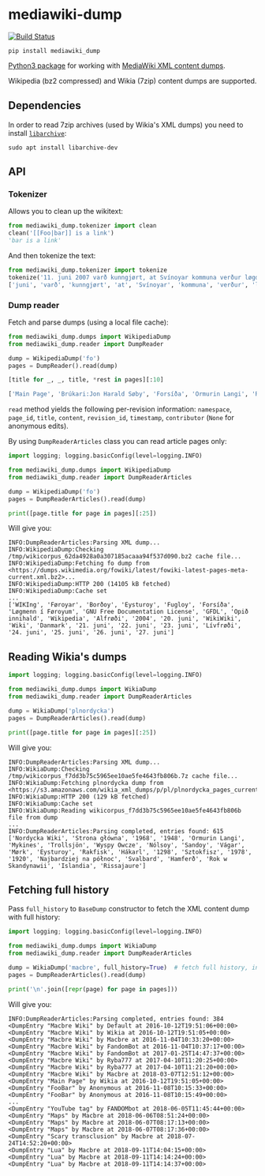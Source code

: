 # mediawiki-dump
[![Build Status](https://travis-ci.org/macbre/mediawiki-dump.svg?branch=master)](https://travis-ci.org/macbre/mediawiki-dump)

```
pip install mediawiki_dump
```

[Python3 package](https://pypi.org/project/mediawiki_dump/) for working with [MediaWiki XML content dumps](https://www.mediawiki.org/wiki/Manual:Backing_up_a_wiki#Backup_the_content_of_the_wiki_(XML_dump)).

Wikipedia (bz2 compressed) and Wikia (7zip) content dumps are supported.

## Dependencies

In order to read 7zip archives (used by Wikia's XML dumps) you need to install [`libarchive`](http://libarchive.org/):

```
sudo apt install libarchive-dev
```

## API

### Tokenizer

Allows you to clean up the wikitext:

```python
from mediawiki_dump.tokenizer import clean
clean('[[Foo|bar]] is a link')
'bar is a link'
```

And then tokenize the text:

```python
from mediawiki_dump.tokenizer import tokenize
tokenize('11. juni 2007 varð kunngjørt, at Svínoyar kommuna verður løgd saman við Klaksvíkar kommunu eftir komandi bygdaráðsval.')
['juni', 'varð', 'kunngjørt', 'at', 'Svínoyar', 'kommuna', 'verður', 'løgd', 'saman', 'við', 'Klaksvíkar', 'kommunu', 'eftir', 'komandi', 'bygdaráðsval']
```

### Dump reader

Fetch and parse dumps (using a local file cache):

```python
from mediawiki_dump.dumps import WikipediaDump
from mediawiki_dump.reader import DumpReader

dump = WikipediaDump('fo')
pages = DumpReader().read(dump)

[title for _, _, title, *rest in pages][:10]

['Main Page', 'Brúkari:Jon Harald Søby', 'Forsíða', 'Ormurin Langi', 'Regin smiður', 'Fyrimynd:InterLingvLigoj', 'Heimsyvirlýsingin um mannarættindi', 'Bólkur:Kvæði', 'Bólkur:Yrking', 'Kjak:Forsíða']
```

`read` method yields the following per-revision information: `namespace`, `page_id`, `title`, `content`, `revision_id`, `timestamp`, `contributor` (`None` for anonymous edits).

By using `DumpReaderArticles` class you can read article pages only:

```python
import logging; logging.basicConfig(level=logging.INFO)

from mediawiki_dump.dumps import WikipediaDump
from mediawiki_dump.reader import DumpReaderArticles

dump = WikipediaDump('fo')
pages = DumpReaderArticles().read(dump)

print([page.title for page in pages][:25])
```

Will give you:

```
INFO:DumpReaderArticles:Parsing XML dump...
INFO:WikipediaDump:Checking /tmp/wikicorpus_62da4928a0a307185acaaa94f537d090.bz2 cache file...
INFO:WikipediaDump:Fetching fo dump from <https://dumps.wikimedia.org/fowiki/latest/fowiki-latest-pages-meta-current.xml.bz2>...
INFO:WikipediaDump:HTTP 200 (14105 kB fetched)
INFO:WikipediaDump:Cache set
...
['WIKIng', 'Føroyar', 'Borðoy', 'Eysturoy', 'Fugloy', 'Forsíða', 'Løgmenn í Føroyum', 'GNU Free Documentation License', 'GFDL', 'Opið innihald', 'Wikipedia', 'Alfrøði', '2004', '20. juni', 'WikiWiki', 'Wiki', 'Danmark', '21. juni', '22. juni', '23. juni', 'Lívfrøði', '24. juni', '25. juni', '26. juni', '27. juni']
```

## Reading Wikia's dumps

 ```python
import logging; logging.basicConfig(level=logging.INFO)

from mediawiki_dump.dumps import WikiaDump
from mediawiki_dump.reader import DumpReaderArticles

dump = WikiaDump('plnordycka')
pages = DumpReaderArticles().read(dump)

print([page.title for page in pages][:25])
```

Will give you:

```
INFO:DumpReaderArticles:Parsing XML dump...
INFO:WikiaDump:Checking /tmp/wikicorpus_f7dd3b75c5965ee10ae5fe4643fb806b.7z cache file...
INFO:WikiaDump:Fetching plnordycka dump from <https://s3.amazonaws.com/wikia_xml_dumps/p/pl/plnordycka_pages_current.xml.7z>...
INFO:WikiaDump:HTTP 200 (129 kB fetched)
INFO:WikiaDump:Cache set
INFO:WikiaDump:Reading wikicorpus_f7dd3b75c5965ee10ae5fe4643fb806b file from dump
...
INFO:DumpReaderArticles:Parsing completed, entries found: 615
['Nordycka Wiki', 'Strona główna', '1968', '1948', 'Ormurin Langi', 'Mykines', 'Trollsjön', 'Wyspy Owcze', 'Nólsoy', 'Sandoy', 'Vágar', 'Mørk', 'Eysturoy', 'Rakfisk', 'Hákarl', '1298', 'Sztokfisz', '1978', '1920', 'Najbardziej na północ', 'Svalbard', 'Hamferð', 'Rok w Skandynawii', 'Islandia', 'Rissajaure']
```

## Fetching full history

Pass `full_history` to `BaseDump` constructor to fetch the XML content dump with full history:

```python
import logging; logging.basicConfig(level=logging.INFO)

from mediawiki_dump.dumps import WikiaDump
from mediawiki_dump.reader import DumpReaderArticles

dump = WikiaDump('macbre', full_history=True)  # fetch full history, including old revisions
pages = DumpReaderArticles().read(dump)

print('\n'.join([repr(page) for page in pages]))
```

Will give you:

```
INFO:DumpReaderArticles:Parsing completed, entries found: 384
<DumpEntry "Macbre Wiki" by Default at 2016-10-12T19:51:06+00:00>
<DumpEntry "Macbre Wiki" by Wikia at 2016-10-12T19:51:05+00:00>
<DumpEntry "Macbre Wiki" by Macbre at 2016-11-04T10:33:20+00:00>
<DumpEntry "Macbre Wiki" by FandomBot at 2016-11-04T10:37:17+00:00>
<DumpEntry "Macbre Wiki" by FandomBot at 2017-01-25T14:47:37+00:00>
<DumpEntry "Macbre Wiki" by Ryba777 at 2017-04-10T11:20:25+00:00>
<DumpEntry "Macbre Wiki" by Ryba777 at 2017-04-10T11:21:20+00:00>
<DumpEntry "Macbre Wiki" by Macbre at 2018-03-07T12:51:12+00:00>
<DumpEntry "Main Page" by Wikia at 2016-10-12T19:51:05+00:00>
<DumpEntry "FooBar" by Anonymous at 2016-11-08T10:15:33+00:00>
<DumpEntry "FooBar" by Anonymous at 2016-11-08T10:15:49+00:00>
...
<DumpEntry "YouTube tag" by FANDOMbot at 2018-06-05T11:45:44+00:00>
<DumpEntry "Maps" by Macbre at 2018-06-06T08:51:24+00:00>
<DumpEntry "Maps" by Macbre at 2018-06-07T08:17:13+00:00>
<DumpEntry "Maps" by Macbre at 2018-06-07T08:17:36+00:00>
<DumpEntry "Scary transclusion" by Macbre at 2018-07-24T14:52:20+00:00>
<DumpEntry "Lua" by Macbre at 2018-09-11T14:04:15+00:00>
<DumpEntry "Lua" by Macbre at 2018-09-11T14:14:24+00:00>
<DumpEntry "Lua" by Macbre at 2018-09-11T14:14:37+00:00>
```
